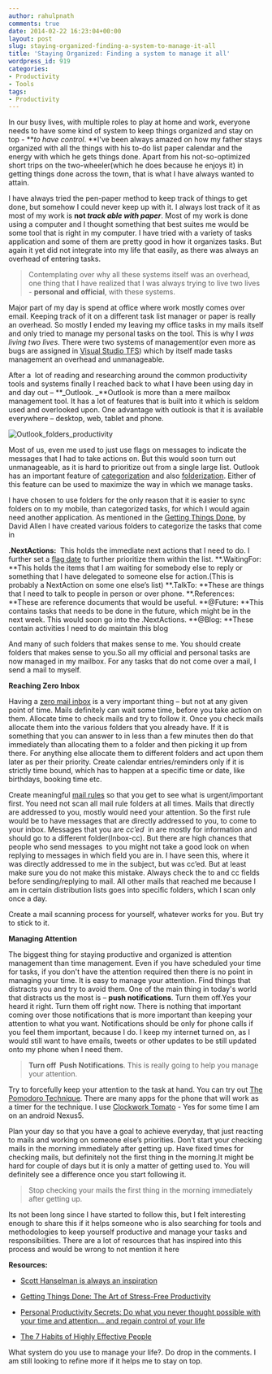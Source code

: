 ```yaml
---
author: rahulpnath
comments: true
date: 2014-02-22 16:23:04+00:00
layout: post
slug: staying-organized-finding-a-system-to-manage-it-all
title: 'Staying Organized: Finding a system to manage it all'
wordpress_id: 919
categories:
- Productivity
- Tools
tags:
- Productivity
---
```


In our busy lives, with multiple roles to play at home and work, everyone needs to have some kind of system to keep things organized and stay on top - **_to have control_. **I've been always amazed on how my father stays organized with all the things with his to-do list paper calendar and the energy with which he gets things done. Apart from his not-so-optimized short trips on the two-wheeler(which he does because he enjoys it) in getting things done across the town, that is what I have always wanted to attain.

I have always tried the pen-paper method to keep track of things to get done, but somehow I could never keep up with it. I always lost track of it as most of my work is **not _track able with paper_**. Most of my work is done using a computer and I thought something that best suites me would be some tool that is right in my computer. I have tried with a variety of tasks application and some of them are pretty good in how it organizes tasks. But again it yet did not integrate into my life that easily, as there was always an overhead of entering tasks.


> Contemplating over why all these systems itself was an overhead, one thing that I have realized that I was always trying to live two lives - **personal and official**, with these systems.


Major part of my day is spend at office where work mostly comes over email. Keeping track of it on a different task list manager or paper is really an overhead. So mostly I ended my leaving my office tasks in my mails itself and only tried to manage my personal tasks on the tool. This is why I _was living two lives_. There were two systems of management(or even more as bugs are assigned in [Visual Studio TFS](http://www.visualstudio.com/en-us/products/tfs-overview-vs.aspx)) which by itself made tasks management an overhead and unmanageable.

After a  lot of reading and researching around the common productivity tools and systems finally I reached back to what I have been using day in and day out – **_Outlook. _**Outlook is more than a mere mailbox management tool. It has a lot of features that is built into it which is seldom used and overlooked upon. One advantage with outlook is that it is available everywhere – desktop, web, tablet and phone.


<img class="left" src="{{ site.images_root}}/Outlook_folders_productivity.png" alt="Outlook_folders_productivity" />

Most of us, even me used to just use flags on messages to indicate the messages that I had to take actions on. But this would soon turn out unmanageable, as it is hard to prioritize out from a single large list. Outlook has an important feature of [categorization](http://office.microsoft.com/en-in/outlook-help/create-and-assign-color-categories-HA010217901.aspx) and also [folderization](http://help.outlook.com/en-us/140/bb899478.aspx). Either of this feature can be used to maximize the way in which we manage tasks.

I have chosen to use folders for the only reason that it is easier to sync folders on to my mobile, than categorized tasks, for which I would again need another application. As mentioned in the [Getting Things Done](http://www.amazon.in/gp/product/0142000280/ref=as_li_ss_tl?ie=UTF8&camp=3626&creative=24822&creativeASIN=0142000280&linkCode=as2&tag=rahulpnath-21), by David Allen I have created various folders to categorize the tasks that come in

**.NextActions:**  This holds the immediate next actions that I need to do. I further set a [flag date](http://office.microsoft.com/en-in/outlook-help/flag-an-item-for-follow-up-HA010355003.aspx) to further prioritize them within the list.
**.WaitingFor: **This holds the items that I am waiting for somebody else to reply or something that I have delegated to someone else for action.(This is probably a NextAction on some one else’s list)
**.TalkTo: **These are things that I need to talk to people in person or over phone.
**.References: **These are reference documents that would be useful.
**@Future: **This contains tasks that needs to be done in the future, which might be in the next week. This would soon go into the .NextActions.
**@Blog: **These contain activities I need to do maintain this blog


And many of such folders that makes sense to me. You should create folders that makes sense to you.So all my official and personal tasks are now managed in my mailbox. For any tasks that do not come over a mail, I send a mail to myself.


**Reaching Zero Inbox**

Having a [zero mail inbox](http://inboxzero.com/) is a very important thing – but not at any given point of time. Mails definitely can wait some time, before you take action on them. Allocate time to check mails and try to follow it. Once you check mails allocate them into the various folders that you already have. If it is something that you can answer to in less than a few minutes then do that immediately than allocating them to a folder and then picking it up from there. For anything else allocate them to different folders and act upon them later as per their priority. Create calendar entries/reminders only if it is strictly time bound, which has to happen at a specific time or date, like birthdays, booking time etc.

Create meaningful [mail rules](http://office.microsoft.com/en-in/outlook-help/manage-email-messages-by-using-rules-HA010355682.aspx) so that you get to see what is urgent/important first. You need not scan all mail rule folders at all times. Mails that directly are addressed to you, mostly would need your attention. So the first rule would be to have messages that are directly addressed to you, to come to your inbox. Messages that you are _cc’ed_  in are mostly for information and should go to a different folder(Inbox-cc). But there are high chances that people who send messages  to you might not take a good look on when replying to messages in which field you are in. I have seen this, where it was directly addressed to me in the subject, but was cc’ed. But at least make sure you do not make this mistake. Always check the to and cc fields before sending/replying to mail. All other mails that reached me because I am in certain distribution lists goes into specific folders, which I scan only once a day.

Create a mail scanning process for yourself, whatever works for you. But try to stick to it.

**Managing Attention**

The biggest thing for staying productive and organized is attention management than time management. Even if you have scheduled your time for tasks, if you don't have the attention required then there is no point in managing your time. It is easy to manage your attention. Find things that distracts you and try to avoid them. One of the main thing in today's world that distracts us the most is – **push notifications**. Turn them off.Yes your heard it right. Turn them off right now. There is nothing that important coming over those notifications that is more important than keeping your attention to what you want. Notifications should be only for phone calls if you feel them important, because I do. I keep my internet turned on, as I would still want to have emails, tweets or other updates to be still updated onto my phone when I need them.


>**Turn off  Push Notifications**. This is really going to help you manage your attention.


Try to forcefully keep your attention to the task at hand. You can try out [The Pomodoro Technique](http://pomodorotechnique.com/). There are many apps for the phone that will work as a timer for the technique. I use [Clockwork Tomato](https://play.google.com/store/apps/details?id=net.phlam.android.clockworktomato&hl=en) - Yes for some time I am on an android Nexus5.

Plan your day so that you have a goal to achieve everyday, that just reacting to mails and working on someone else’s priorities. Don’t start your checking mails in the morning immediately after getting up. Have fixed times for checking mails, but definitely not the first thing in the morning.It might be hard for couple of days but it is only a matter of getting used to. You will definitely see a difference once you start following it.


>Stop checking your mails the first thing in the morning immediately after getting up.


Its not been long since I have started to follow this, but I felt interesting enough to share this if it helps someone who is also searching for tools and methodologies to keep yourself productive and manage your tasks and responsibilities. There are a lot of resources that has inspired into this process and would be wrong to not mention it here

**Resources:**



	
  * [Scott Hanselman is always an inspiration](http://www.hanselman.com/blog/HanselminutesPodcast268PersonalSystemsOfOrganizationReyBangoInterviewsScottHanselman.aspx)

	
  * [Getting Things Done: The Art of Stress-Free Productivity](http://www.amazon.in/gp/product/0142000280/ref=as_li_ss_tl?ie=UTF8&camp=3626&creative=24822&creativeASIN=0142000280&linkCode=as2&tag=rahulpnath-21)

	
  * [Personal Productivity Secrets: Do what you never thought possible with your time and attention... and regain control of your life](http://www.amazon.in/gp/product/1118179676/ref=as_li_ss_tl?ie=UTF8&camp=3626&creative=24822&creativeASIN=1118179676&linkCode=as2&tag=rahulpnath-21)

	
  * [The 7 Habits of Highly Effective People](http://www.amazon.in/gp/product/1471131823/ref=as_li_ss_tl?ie=UTF8&camp=3626&creative=24822&creativeASIN=1471131823&linkCode=as2&tag=rahulpnath-21)


What system do you use to manage your life?. Do drop in the comments. I am still looking to refine more if it helps me to stay on top.
